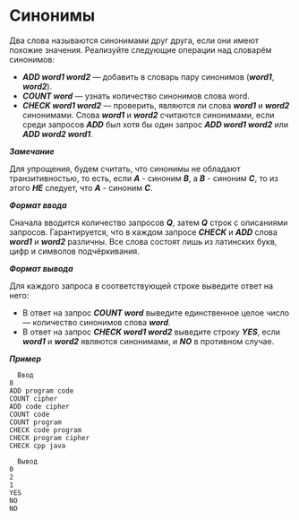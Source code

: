 Синонимы<a name="TOP"></a>
===================

Два слова называются синонимами друг друга, если они имеют похожие значения. Реализуйте следующие операции над словарём синонимов:

   * ***ADD word1 word2*** — добавить в словарь пару синонимов (***word1***, ***word2***).
   * ***COUNT word*** — узнать количество синонимов слова word.
   * ***CHECK word1 word2*** — проверить, являются ли слова ***word1*** и ***word2*** синонимами. Слова ***word1*** и ***word2*** считаются синонимами, если среди запросов ***ADD*** был хотя бы один запрос ***ADD word1 word2*** или ***ADD word2 word1***.

***Замечание***

Для упрощения, будем считать, что синонимы не обладают транзитивностью, то есть, если ***A*** - синоним ***B***, а ***B*** - синоним ***C***, то из этого ***НЕ*** следует, что ***A*** - синоним ***C***.

***Формат ввода***

Сначала вводится количество запросов ***Q***, затем ***Q*** строк с описаниями запросов. Гарантируется, что в каждом запросе ***CHECK*** и ***ADD*** слова ***word1*** и ***word2*** различны. Все слова состоят лишь из латинских букв, цифр и символов подчёркивания.

***Формат вывода***

Для каждого запроса в соответствующей строке выведите ответ на него:

   * В ответ на запрос ***COUNT word*** выведите единственное целое число — количество синонимов слова ***word***.
   * В ответ на запрос ***CHECK word1 word2*** выведите строку ***YES***, если ***word1*** и ***word2*** являются синонимами, и ***NO*** в противном случае.

***Пример***

```
  Ввод
8
ADD program code
COUNT cipher
ADD code cipher
COUNT code
COUNT program
CHECK code program
CHECK program cipher
CHECK cpp java
```

```
  Вывод
0
2
1
YES
NO
NO
```

